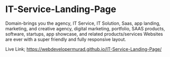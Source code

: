 # IT-Service-Landing-Page
Domain-brings you the agency, IT Service, IT Solution, Saas, app landing, marketing, and creative agency, digital marketing, portfolio, SAAS products, software, startups, app showcase, and related products/services Websites are ever with a super friendly and fully responsive layout.


Live Link;   https://webdevelopermurad.github.io/IT-Service-Landing-Page/
